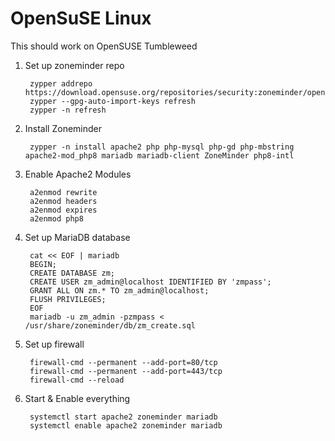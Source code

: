 # OpenSuSE Linux

This should work on OpenSUSE Tumbleweed

1. Set up zoneminder repo


        zypper addrepo https://download.opensuse.org/repositories/security:zoneminder/openSUSE_Tumbleweed/security:zoneminder.repo
        zypper --gpg-auto-import-keys refresh
        zypper -n refresh


2. Install Zoneminder

        zypper -n install apache2 php php-mysql php-gd php-mbstring apache2-mod_php8 mariadb mariadb-client ZoneMinder php8-intl


3. Enable Apache2 Modules

        a2enmod rewrite
        a2enmod headers
        a2enmod expires
        a2enmod php8

4. Set up MariaDB database

        cat << EOF | mariadb
        BEGIN;
        CREATE DATABASE zm;
        CREATE USER zm_admin@localhost IDENTIFIED BY 'zmpass';
        GRANT ALL ON zm.* TO zm_admin@localhost;
        FLUSH PRIVILEGES;
        EOF
        mariadb -u zm_admin -pzmpass < /usr/share/zoneminder/db/zm_create.sql

5. Set up firewall


        firewall-cmd --permanent --add-port=80/tcp
        firewall-cmd --permanent --add-port=443/tcp
        firewall-cmd --reload
    
6. Start & Enable everything

        systemctl start apache2 zoneminder mariadb
        systemctl enable apache2 zoneminder mariadb